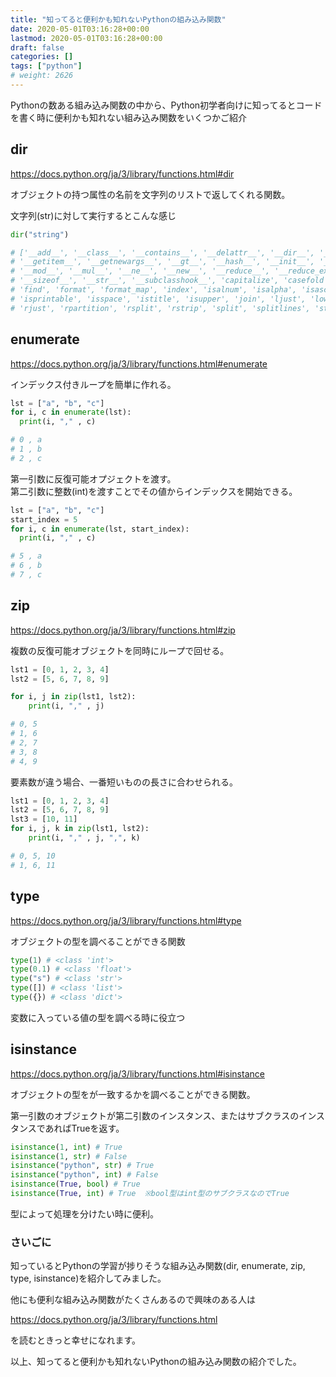 ```yaml
---
title: "知ってると便利かも知れないPythonの組み込み関数"
date: 2020-05-01T03:16:28+00:00
lastmod: 2020-05-01T03:16:28+00:00
draft: false
categories: []
tags: ["python"]
# weight: 2626
---
```

Pythonの数ある組み込み関数の中から、Python初学者向けに知ってるとコードを書く時に便利かも知れない組み込み関数をいくつかご紹介  


## dir  
https://docs.python.org/ja/3/library/functions.html#dir

オブジェクトの持つ属性の名前を文字列のリストで返してくれる関数。  

文字列(str)に対して実行するとこんな感じ
```py
dir("string")
```
```py
# ['__add__', '__class__', '__contains__', '__delattr__', '__dir__', '__doc__', '__eq__', '__format__', '__ge__', '__getattribute__',
# '__getitem__', '__getnewargs__', '__gt__', '__hash__', '__init__', '__init_subclass__', '__iter__', '__le__', '__len__', '__lt__',
# '__mod__', '__mul__', '__ne__', '__new__', '__reduce__', '__reduce_ex__', '__repr__', '__rmod__', '__rmul__', '__setattr__',
# '__sizeof__', '__str__', '__subclasshook__', 'capitalize', 'casefold', 'center', 'count', 'encode', 'endswith', 'expandtabs',
# 'find', 'format', 'format_map', 'index', 'isalnum', 'isalpha', 'isascii', 'isdecimal', 'isdigit', 'isidentifier', 'islower','isnumeric',
# 'isprintable', 'isspace', 'istitle', 'isupper', 'join', 'ljust', 'lower', 'lstrip', 'maketrans', 'partition', 'replace', 'rfind', 'rindex',
# 'rjust', 'rpartition', 'rsplit', 'rstrip', 'split', 'splitlines', 'startswith', 'strip', 'swapcase', 'title', 'translate', 'upper', 'zfill']
```

## enumerate
https://docs.python.org/ja/3/library/functions.html#enumerate

インデックス付きループを簡単に作れる。  

```py
lst = ["a", "b", "c"]
for i, c in enumerate(lst):
  print(i, "," , c)
```
```py
# 0 , a
# 1 , b
# 2 , c
```
第一引数に反復可能オプジェクトを渡す。  
第二引数に整数(int)を渡すことでその値からインデックスを開始できる。  

```py
lst = ["a", "b", "c"]
start_index = 5
for i, c in enumerate(lst, start_index):
  print(i, "," , c)
```
```py
# 5 , a
# 6 , b
# 7 , c
```


## zip  
https://docs.python.org/ja/3/library/functions.html#zip

複数の反復可能オブジェクトを同時にループで回せる。  

```py
lst1 = [0, 1, 2, 3, 4]
lst2 = [5, 6, 7, 8, 9]

for i, j in zip(lst1, lst2):
    print(i, "," , j)
```
```py
# 0, 5
# 1, 6
# 2, 7
# 3, 8
# 4, 9
```

要素数が違う場合、一番短いものの長さに合わせられる。  

```py
lst1 = [0, 1, 2, 3, 4]
lst2 = [5, 6, 7, 8, 9]
lst3 = [10, 11]
for i, j, k in zip(lst1, lst2):
    print(i, "," , j, ",", k)
```
```py
# 0, 5, 10
# 1, 6, 11
```

## type  
https://docs.python.org/ja/3/library/functions.html#type

オブジェクトの型を調べることができる関数
```py
type(1) # <class 'int'>
type(0.1) # <class 'float'>
type("s") # <class 'str'>
type([]) # <class 'list'>
type({}) # <class 'dict'>
```
変数に入っている値の型を調べる時に役立つ

## isinstance
https://docs.python.org/ja/3/library/functions.html#isinstance

オブジェクトの型をが一致するかを調べることができる関数。

第一引数のオブジェクトが第二引数のインスタンス、またはサブクラスのインスタンスであればTrueを返す。  
```py
isinstance(1, int) # True
isinstance(1, str) # False
isinstance("python", str) # True
isinstance("python", int) # False
isinstance(True, bool) # True
isinstance(True, int) # True  ※bool型はint型のサブクラスなのでTrue
```
型によって処理を分けたい時に便利。  

### さいごに

知っているとPythonの学習が捗りそうな組み込み関数(dir, enumerate, zip, type, isinstance)を紹介してみました。  

他にも便利な組み込み関数がたくさんあるので興味のある人は  

https://docs.python.org/ja/3/library/functions.html  

を読むときっと幸せになれます。  

以上、知ってると便利かも知れないPythonの組み込み関数の紹介でした。
